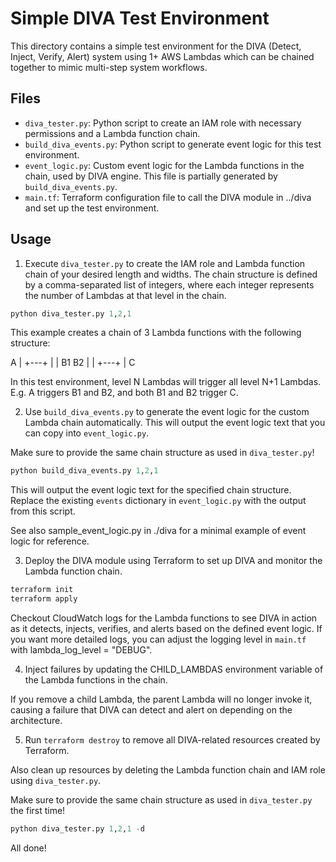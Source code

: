 # Simple DIVA Test Environment

This directory contains a simple test environment for the DIVA (Detect, Inject, Verify, Alert) system using 1+ AWS Lambdas which can be chained together to mimic multi-step system workflows.

## Files
- `diva_tester.py`: Python script to create an IAM role with necessary permissions and a Lambda function chain.
- `build_diva_events.py`: Python script to generate event logic for this test environment.
- `event_logic.py`: Custom event logic for the Lambda functions in the chain, used by DIVA engine. This file is partially generated by `build_diva_events.py`.
- `main.tf`: Terraform configuration file to call the DIVA module in ../diva and set up the test environment.


## Usage
1. Execute `diva_tester.py` to create the IAM role and Lambda function chain of your desired length and widths. The chain structure is defined by a comma-separated list of integers, where each integer represents the number of Lambdas at that level in the chain.

```python
python diva_tester.py 1,2,1
```
This example creates a chain of 3 Lambda functions with the following structure:
    
  A
  |
+---+
|   |
B1  B2
|   |
+---+
  |
  C

In this test environment, level N Lambdas will trigger all level N+1 Lambdas.
E.g. A triggers B1 and B2, and both B1 and B2 trigger C.


2. Use `build_diva_events.py` to generate the event logic for the custom Lambda chain automatically. This will output the event logic text that you can copy into `event_logic.py`.

Make sure to provide the same chain structure as used in `diva_tester.py`!

```python
python build_diva_events.py 1,2,1
```

This will output the event logic text for the specified chain structure.  
Replace the existing `events` dictionary in `event_logic.py` with the output from this script.

See also sample_event_logic.py in ./diva for a minimal example of event logic for reference.


3. Deploy the DIVA module using Terraform to set up DIVA and monitor the Lambda function chain.

```bash
terraform init
terraform apply
```

Checkout CloudWatch logs for the Lambda functions to see DIVA in action as it detects, injects, verifies, and alerts based on the defined event logic. If you want more detailed logs, you can adjust the logging level in `main.tf` with lambda_log_level = "DEBUG".


4. Inject failures by updating the CHILD_LAMBDAS environment variable of the Lambda functions in the chain.

If you remove a child Lambda, the parent Lambda will no longer invoke it, causing a failure that DIVA can detect and alert on depending on the architecture.


5. Run `terraform destroy` to remove all DIVA-related resources created by Terraform.

Also clean up resources by deleting the Lambda function chain and IAM role using `diva_tester.py`.

Make sure to provide the same chain structure as used in `diva_tester.py` the first time!

```python
python diva_tester.py 1,2,1 -d
```

All done!